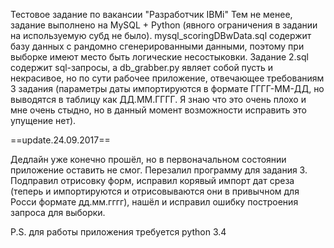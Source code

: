 Тестовое задание по вакансии "Разработчик IBMi" 
Тем не менее, задание выполнено на MySQL + Python (явного ограничения в задании на используемую субд не было).
mysql_scoringDBwData.sql содержит базу данных с рандомно сгенерированными данными, поэтому при выборке имеют место быть логические несостыковки.
Задание 2.sql содержит sql-запросы, а db_grabber.py являет собой пусть и некрасивое, но по сути рабочее приложение, отвечающее требованиям 3 задания 
(параметры даты импортируются в формате ГГГГ-ММ-ДД, но выводятся в таблицу как ДД.ММ.ГГГГ. Я знаю что это очень плохо и мне очень стыдно, но в данный момент возможности исправить это упущение нет).

==update.24.09.2017==

Дедлайн уже конечно прошёл, но в первоначальном состоянии приложение оставить не смог.
Перезалил программу для задания 3. Подправил отрисовку форм, исправил корявый импорт дат среза (теперь и импортируются и отрисовываются они в привычном для Росси формате дд.мм.гггг), нашёл и исправил ошибку построения запроса для выборки.

P.S. для работы приложения требуется python 3.4

